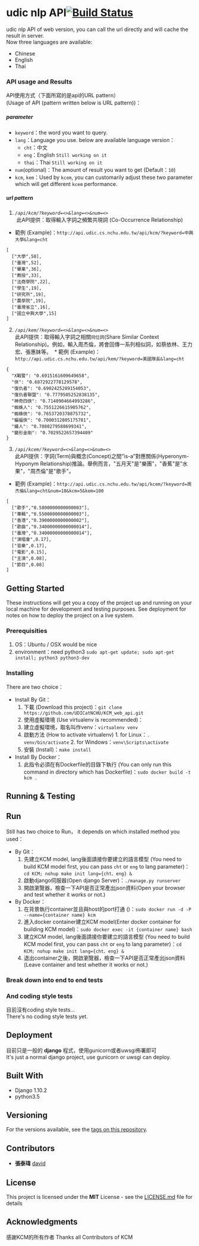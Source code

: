 # udic nlp API[![Build Status](https://travis-ci.org/UDICatNCHU/PTT_KCM_API.svg?branch=master)](https://travis-ci.org/UDICatNCHU/PTT_KCM_API)


udic nlp API of web version, you can call the url directly and will cache the result in server.  
Now three languages are available:
* Chinese
* English
* Thai


### API usage and Results

API使用方式（下面所寫的是api的URL pattern）  
(Usage of API (pattern written below is URL pattern))：

##### parameter

* `keyword`：the word you want to query.
* `lang`：Language you use. below are available language version：
  * `cht`：中文
  * `eng`：English `Still working on it`
  * `thai`：Thai `Still working on it`
* `num`(optional)：The amount of result you want to get (Default：`10`)
* `kcm`, `kem`：Used by `kcem`, you can customarily adjust these two parameter which will get different `kcem` performance.

##### url pattern

1. *`/api/kcm/?keyword=<>&lang=<>&num=<>`*  
  此API提供：取得輸入字詞之頻繁共現詞 (Co-Occurrence Relationship)
  * 範例 (Example)：`http://api.udic.cs.nchu.edu.tw/api/kcm/?keyword=中興大學&lang=cht`

  ```
  [
    ["大學",58],
    ["臺灣",52],
    ["畢業",36],
    ["教授",33],
    ["法商學院",22],
    ["學生",19],
    ["研究所",19],
    ["農學院",19],
    ["臺灣省立",16],
    ["國立中興大學",15]
  ]
  ```

2. *`/api/kem/?keyword=<>&lang=<>&num=<>`*  
 此API提供：取得輸入字詞之相關`同位詞`(Share Similar Context Relationship)。例如，輸入周杰倫，將會回傳一系列相似詞，如蔡依林、王力宏、張惠妹等。
  * 範例 (Example)：`http://api.udic.cs.nchu.edu.tw/api/kem/?keyword=美國隊長&lang=cht`

  ```
  {
    "X戰警": "0.6915161609649658",
    "俠": "0.6872922778129578",
    "復仇者": "0.6902425289154053",
    "復仇者聯盟": "0.7779505252838135",
    "神奇四俠": "0.7140904664993286",
    "蜘蛛人": "0.7551226615905762",
    "蜘蛛俠": "0.7653720378875732",
    "蝙蝠俠": "0.7000312805175781",
    "蟻人": "0.7080279588699341",
    "變形金剛": "0.7029522657394409"
  }
  ```

3. *`/api/kcem/?keyword=<>&lang=<>&num=<>`*  
 此API提供：字詞(Term)與概念(Concept)之間”is-a”對應關係(Hyperonym-Hyponym Relationship)推論。舉例而言，"五月天"是"樂團"，"香蕉"是"水果"，"周杰倫"是"歌手"。

  * 範例 (Example)：`http://api.udic.cs.nchu.edu.tw/api/kcem/?keyword=周杰倫&lang=cht&num=10&kcm=5&kem=100`

  ```
  [
    ["歌手","0.5800000000000003"],
    ["專輯","0.5500000000000003"],
    ["香港","0.3900000000000002"],
    ["歌曲","0.34000000000000014"],
    ["臺灣","0.34000000000000014"],
    ["演唱會",0.17],
    ["音樂",0.17],
    ["電影",0.15],
    ["主演",0.08],
    ["節目",0.08]
  ]
  ```

## Getting Started

These instructions will get you a copy of the project up and running on your local machine for development and testing purposes. See deployment for notes on how to deploy the project on a live system.

### Prerequisities

1. OS：Ubuntu / OSX would be nice
2. environment：need python3 `sudo apt-get update; sudo apt-get install; python3 python3-dev`

### Installing

There are two choice：

* Install By Git：
  1. 下載 (Download this project)：`git clone https://github.com/UDICatNCHU/KCM_web_api.git`
  2. 使用虛擬環境 (Use virtualenv is recommended)：
    1. 建立虛擬環境，取名叫作venv：`virtualenv venv`
    2. 啟動方法 (How to activate virtualenv)
      1. for Linux：`. venv/bin/activate`
      2. for Windows：`venv\Scripts\activate`
  3. 安裝 (Install)：`make install`
* Install By Docker：
  1. 此指令必須在有Dockerfile的目錄下執行 (You can only run this command in directory which has Dockerfile)：`sudo docker build -t kcm .`

## Running & Testing

## Run

Still has two choice to Run， it depends on which installed method you used：

* By Git：
  1. 先建立KCM model, lang後面請接你要建立的語言模型 (You need to build KCM model first, you can pass `cht` or `eng` to lang parameter)：`cd KCM; nohup make init lang={cht、eng} &`
  2. 啟動django伺服器(Open django Server)：`./manage.py runserver`
  3. 開啟瀏覽器，檢查一下API是否正常產出json資料(Open your browser and test whether it works or not.)
* By Docker：
  1. 在背景執行container並且與host的port打通 ()：`sudo docker run -d -P --name={container name} kcm`
  2. 進入docker container建立KCM model(Enter docker container for building KCM model)：`sudo docker exec -it {container name} bash`
  3. 建立KCM model, lang後面請接你要建立的語言模型 (You need to build KCM model first, you can pass `cht` or `eng` to lang parameter)：`cd KCM; nohup make init lang={cht、eng} &`
  4. 退出container之後，開啟瀏覽器，檢查一下API是否正常產出json資料(Leave container and test whether it works or not.)


### Break down into end to end tests

### And coding style tests

目前沒有coding style tests...  
There's no coding style tests yet.

## Deployment

目前只是一般的 **django** 程式，使用gunicorn或者uwsgi佈署即可  
It's just a normal django project, use gunicorn or uwsgi can deploy.

## Built With

* Django 1.10.2
* python3.5

## Versioning

For the versions available, see the [tags on this repository](https://github.com/david30907d/KCM/releases).

## Contributors

* **張泰瑋** [david](https://github.com/david30907d)

## License

This project is licensed under the **MIT** License - see the [LICENSE.md](LICENSE.md) file for details

## Acknowledgments

感謝KCM的所有作者 Thanks all Contributors of KCM
